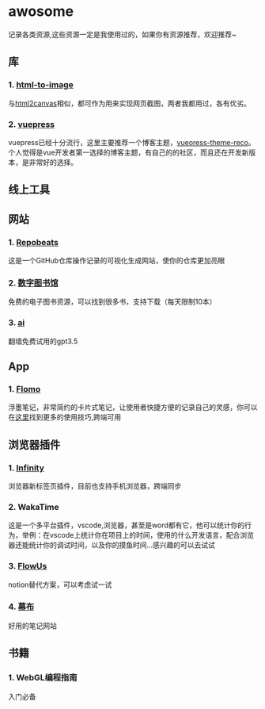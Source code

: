 # awosome
记录各类资源,这些资源一定是我使用过的，如果你有资源推荐，欢迎推荐~

## 库
### 1. [html-to-image](https://github.com/bubkoo/html-to-image)
与[html2canvas](https://github.com/niklasvh/html2canvas)相似，都可作为用来实现网页截图，两者我都用过，各有优劣。
### 2. [vuepress](https://v2.vuepress.vuejs.org/zh/)
vuepress已经十分流行，这里主要推荐一个博客主题，[vueoress-theme-reco](https://vuepress-theme-reco.recoluan.com/)。个人觉得是vue开发者第一选择的博客主题，有自己的的社区，而且还在开发新版本，是非常好的选择。
## 线上工具

## 网站
### 1. [Repobeats](https://repobeats.axiom.co/)
这是一个GitHub仓库操作记录的可视化生成网站，使你的仓库更加亮眼
### 2. [数字图书馆](https://zh.zlibrary.org/)
免费的电子图书资源，可以找到很多书，支持下载（每天限制10本）
### 3. [ai](https://chatbot.theb.ai/)
翻墙免费试用的gpt3.5


## App
### 1. [Flomo](https://flomoapp.com)
浮墨笔记，非常简约的卡片式笔记，让使用者快捷方便的记录自己的灵感，你可以在[这里](https://help.flomoapp.com/)找到更多的使用技巧,跨端可用

## 浏览器插件
### 1. [Infinity](http://cn.infinitynewtab.com/)
浏览器新标签页插件，目前也支持手机浏览器，跨端同步

### 2. WakaTime
这是一个多平台插件，vscode,浏览器，甚至是word都有它，他可以统计你的行为，举例：在vscode上统计你在项目上的时间，使用的什么开发语言，配合浏览器还能统计你的调试时间，以及你的摸鱼时间...感兴趣的可以去试试

### 3. [FlowUs](https://flowus.cn/)
notion替代方案，可以考虑试一试

### 4. [幕布](https://mubu.com/)
好用的笔记网站

## 书籍
### 1. WebGL编程指南
入门必备
